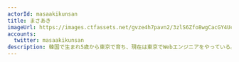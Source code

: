 ```yaml
---
actorId: masaakikunsan
title: まさあき
imageUrl: https://images.ctfassets.net/gvze4h7pavn2/3zlS6Zfo8wgCacGY4Uc6Qy/b3bffc5f1df3eca750f8e8fbad030bb5/actor-masaakikunsan.jpg
accounts:
  twitter: masaakikunsan
description: 韓国で生まれ5歳から東京で育ち、現在は東京でWebエンジニアをやっている。2016年11月にプログラミングを始め、今に至る。フロントエンドを得意とし、Vue.jsやReact.jsを主に書いている。たまに、デザインやPHPを使ってサーバーサイドの開発をする。最近は、JSLoungeでメンターをやったり、v-meetupのスタッフをやったりした。
---
```

